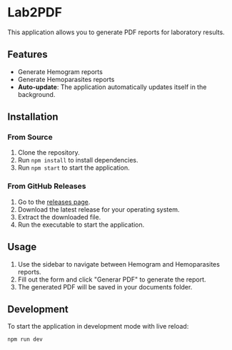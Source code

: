 # Lab2PDF

This application allows you to generate PDF reports for laboratory results.

## Features

- Generate Hemogram reports
- Generate Hemoparasites reports
- **Auto-update**: The application automatically updates itself in the background.

## Installation

### From Source

1. Clone the repository.
2. Run `npm install` to install dependencies.
3. Run `npm start` to start the application.

### From GitHub Releases

1. Go to the [releases page](https://github.com/your-repo/Lab2PDF/releases).
2. Download the latest release for your operating system.
3. Extract the downloaded file.
4. Run the executable to start the application.

## Usage

1. Use the sidebar to navigate between Hemogram and Hemoparasites reports.
2. Fill out the form and click "Generar PDF" to generate the report.
3. The generated PDF will be saved in your documents folder.

## Development

To start the application in development mode with live reload:

```bash
npm run dev
```
